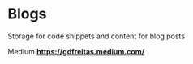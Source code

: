 # Blogs

Storage for code snippets and content for blog posts

Medium **https://gdfreitas.medium.com/**
